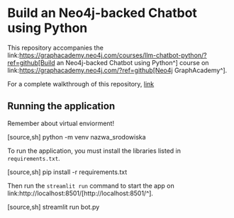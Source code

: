 # Build an Neo4j-backed Chatbot using Python

This repository accompanies the link:https://graphacademy.neo4j.com/courses/llm-chatbot-python/?ref=github[Build an Neo4j-backed Chatbot using Python^] course on link:https://graphacademy.neo4j.com/?ref=github[Neo4j GraphAcademy^].

For a complete walkthrough of this repository, [link](https://graphacademy.neo4j.com/courses/llm-chatbot-python/)


## Running the application

Remember about virtual enviorment! 

[source,sh]
python -m venv nazwa_srodowiska

To run the application, you must install the libraries listed in `requirements.txt`.

[source,sh]
pip install -r requirements.txt

Then run the `streamlit run` command to start the app on link:http://localhost:8501/[http://localhost:8501/^].

[source,sh]
streamlit run bot.py
